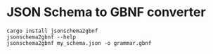 # JSON Schema to GBNF converter

```
cargo install jsonschema2gbnf
jsonschema2gbnf --help
jsonschema2gbnf my_schema.json -o grammar.gbnf
```
